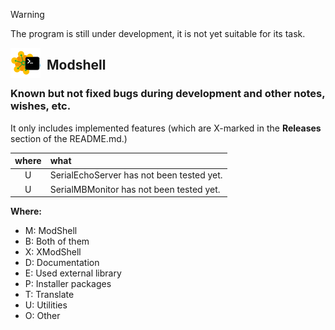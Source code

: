 > [!WARNING]
> The program is still under development, it is not yet suitable for its task.  
>

<img align="left" style="float: left; margin: 0 10px 0 0;" alt="ModShell icon" src="desktop/modshell.png">   

## Modshell

### Known but not fixed bugs during development and other notes, wishes, etc.

It only includes implemented features (which are X-marked in the **Releases** 
section of the README.md.)  

|where|what                                                                    |
|:---:|:-----------------------------------------------------------------------|
|  U  |SerialEchoServer has not been tested yet.                               |
|  U  |SerialMBMonitor has not been tested yet.                                |

**Where:**
  - M: ModShell
  - B: Both of them
  - X: XModShell
  - D: Documentation
  - E: Used external library
  - P: Installer packages
  - T: Translate
  - U: Utilities
  - O: Other

